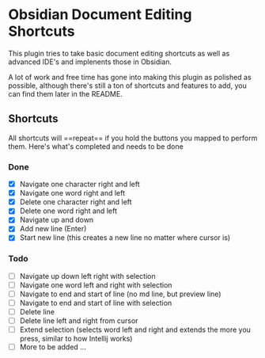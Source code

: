 # Obsidian Document Editing Shortcuts

This plugin tries to take basic document editing shortcuts as well as advanced IDE's and implenents those in Obsidian.

A lot of work and free time has gone into making this plugin as polished as possible, although there's still a ton of shortcuts and features to add, you can find them later in the README.

## Shortcuts

All shortcuts will ==repeat== if you hold the buttons you mapped to perform them.
Here's what's completed and needs to be done

### Done
* [x] Navigate one character right and left
* [x] Navigate one word right and left
* [x] Delete one character right and left
* [x] Delete one word right and left
* [x] Navigate up and down
* [x] Add new line (Enter)
* [x] Start new line (this creates a new line no matter where cursor is)

### Todo
* [ ] Navigate up down left right with selection
* [ ] Navigate one word left and right with selection
* [ ] Navigate to end and start of line (no md line, but preview line)
* [ ] Navigate to end and start of line with selection
* [ ] Delete line
* [ ] Delete line left and right from cursor
* [ ] Extend selection (selects word left and right and extends the more you press, similar to how Intellij works)
* [ ] More to be added ...
